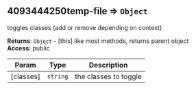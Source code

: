 <a name="module_4093444250temp-file"></a>
## 4093444250temp-file ⇒ <code>Object</code>
toggles classes (add or remove depending on context)

**Returns**: <code>Object</code> - [this] like most methods, returns parent object  
**Access:** public  

| Param | Type | Description |
| --- | --- | --- |
| [classes] | <code>string</code> | the classes to toggle |


